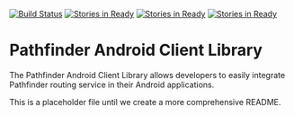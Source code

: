 [![Build Status](https://travis-ci.org/CSSE497/pathfinder-android.svg?branch=dev)](https://travis-ci.org/CSSE497/pathfinder-android)
[![Stories in Ready](https://badge.waffle.io/CSSE497/pathfinder-android.png?label=ready&title=Ready)](http://waffle.io/CSSE497/pathfinder-android)
[![Stories in Ready](https://badge.waffle.io/CSSE497/pathfinder-android.png?label=In%20Progress&title=In%20Progress)](http://waffle.io/CSSE497/pathfinder-android)
[![Stories in Ready](https://badge.waffle.io/CSSE497/pathfinder-android.png?label=Under%20Review&title=Under%20Review)](http://waffle.io/CSSE497/pathfinder-android)

# Pathfinder Android Client Library

The Pathfinder Android Client Library allows developers to easily integrate Pathfinder routing service in their Android applications.

This is a placeholder file until we create a more comprehensive README.
